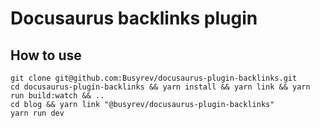 # Docusaurus backlinks plugin

## How to use

```
git clone git@github.com:Busyrev/docusaurus-plugin-backlinks.git
cd docusaurus-plugin-backlinks && yarn install && yarn link && yarn run build:watch && ..
cd blog && yarn link "@busyrev/docusaurus-plugin-backlinks"
yarn run dev
```